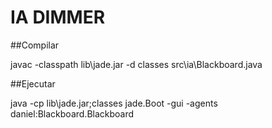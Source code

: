 # IA DIMMER

##Compilar

javac -classpath lib\jade.jar -d classes src\ia\Blackboard.java

##Ejecutar

java -cp lib\jade.jar;classes jade.Boot -gui -agents daniel:Blackboard.Blackboard
